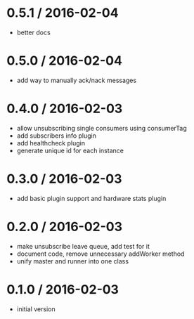 
0.5.1 / 2016-02-04
==================

  * better docs

0.5.0 / 2016-02-04
==================

  * add way to manually ack/nack messages

0.4.0 / 2016-02-03
==================

  * allow unsubscribing single consumers using consumerTag
  * add subscribers info plugin
  * add healthcheck plugin
  * generate unique id for each instance

0.3.0 / 2016-02-03
==================

  * add basic plugin support and hardware stats plugin

0.2.0 / 2016-02-03
==================

  * make unsubscribe leave queue, add test for it
  * document code, remove unnecessary addWorker method
  * unify master and runner into one class

0.1.0 / 2016-02-03
==================
  * initial version
